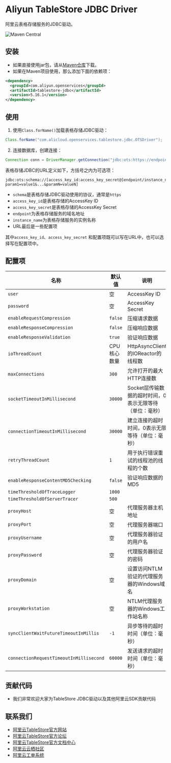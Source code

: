 # Aliyun TableStore JDBC Driver

阿里云表格存储服务的JDBC驱动。

![Maven Central](https://img.shields.io/maven-central/v/com.aliyun.openservices/tablestore-jdbc)

## 安装

- 如果直接使用jar包，请从[Maven仓库](https://repo1.maven.org/maven2/com/aliyun/openservices/tablestore-jdbc/)下载。
- 如果在Maven项目使用，那么添加下面的依赖项：

```xml
<dependency>
  <groupId>com.aliyun.openservices</groupId>
  <artifactId>tablestore-jdbc</artifactId>
  <version>5.16.1</version>
</dependency>
```

## 使用

1. 使用`Class.forName()`加载表格存储JDBC驱动：

```java
Class.forName("com.alicloud.openservices.tablestore.jdbc.OTSDriver");
```

2. 连接数据库，创建连接：

```java
Connection conn = DriverManager.getConnection("jdbc:ots:https://endpoint/instance_name", "access_key_id", "access_key_secret");
```

表格存储JDBC的URL定义如下，方括号之内为可选项：

```
jdbc:ots:schema://[access_key_id:access_key_secret@]endpoint/instance_name[?param1=value1&...&paramN=valueN]
```

- `schema`是表格存储JDBC驱动使用的协议，通常是`https`
- `access_key_id`是表格存储的AccessKey ID
- `access_key_secret`是表格存储的AccessKey Secret
- `endpoint`为表格存储服务的域名地址
- `instance_name`为表格存储服务的实例名称
- URL最后是一些配置项

其中`access_key_id`、`access_key_secret` 和配置项既可以写在URL中，也可以选择写在配置项中。

## 配置项

| 名称 | 默认值 | 说明 |
|---|---|---|
| `user` | 空 | AccessKey ID |
| `password` | 空 | AccessKey Secret |
| `enableRequestCompression` | `false` | 压缩请求数据 |
| `enableResponseCompression` | `false` | 压缩响应数据 |
| `enableResponseValidation` | `true` | 验证响应数据 |
| `ioThreadCount` | CPU核心数量 | HttpAsyncClient的IOReactor的线程数 |
| `maxConnections` | `300` | 允许打开的最大HTTP连接数 |
| `socketTimeoutInMillisecond` | `30000` | Socket层传输数据的超时时间，0表示无限等待（单位：毫秒） |
| `connectionTimeoutInMillisecond` | `30000` | 建立连接的超时时间，0表示无限等待（单位：毫秒） |
| `retryThreadCount` | `1` | 用于执行错误重试的线程池的线程的个数 |
| `enableResponseContentMD5Checking` | `false` | 验证响应数据的MD5 |
| `timeThresholdOfTraceLogger` | `1000` | |
| `timeThresholdOfServerTracer` | `500` | |
| `proxyHost` | 空 | 代理服务器主机地址 |
| `proxyPort` | 空 | 代理服务器端口 |
| `proxyUsername` | 空 | 代理服务器验证的用户名 |
| `proxyPassword` | 空 | 代理服务器验证的密码 |
| `proxyDomain` | 空 | 设置访问NTLM验证的代理服务器的Windows域名 |
| `proxyWorkstation` | 空 | NTLM代理服务器的Windows工作站名称 |
| `syncClientWaitFutureTimeoutInMillis` | `-1` | 异步等待的超时时间（单位：毫秒） |
| `connectionRequestTimeoutInMillisecond` | `60000` | 发送请求的超时时间（单位：毫秒） |

## 贡献代码
- 我们非常欢迎大家为TableStore JDBC驱动以及其他阿里云SDK贡献代码

## 联系我们
- [阿里云TableStore官方网站](http://www.aliyun.com/product/ots)
- [阿里云TableStore官方论坛](http://bbs.aliyun.com)
- [阿里云TableStore官方文档中心](https://help.aliyun.com/product/8315004_ots.html)
- [阿里云云栖社区](http://yq.aliyun.com)
- [阿里云工单系统](https://workorder.console.aliyun.com/#/ticket/createIndex)

